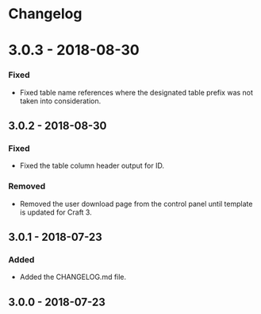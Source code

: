# Changelog

# 3.0.3 - 2018-08-30
### Fixed
* Fixed table name references where the designated table prefix was not taken into consideration.

## 3.0.2 - 2018-08-30
### Fixed
* Fixed the table column header output for ID.
### Removed
* Removed the user download page from the control panel until template is updated for Craft 3.

## 3.0.1 - 2018-07-23
### Added
* Added the CHANGELOG.md file.

## 3.0.0 - 2018-07-23

